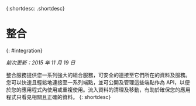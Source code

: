{:shortdesc: .shortdesc} 

# 整合
{: #integration}

*前次更新：2015 年 11 月 19 日*

整合服務提供您一系列強大的組合服務，可安全的連接至它們所在的資料及服務。您可以快速且輕鬆地連接至一系列端點，並可公開及管理這些端點作為 API，以便於您的應用程式內使用或重複使用。流入資料的清理及移動，有助於確保您的應用程式只看見相關且正確的資料。
{: shortdesc}



